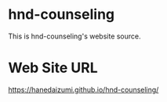 # hnd-counseling
This is hnd-counseling's website source.

# Web Site URL
https://hanedaizumi.github.io/hnd-counseling/
